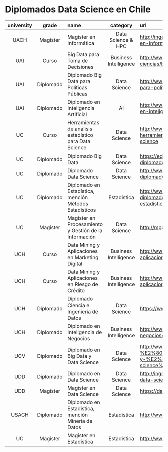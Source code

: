 # Diplomados Data Science en Chile

| university | grade | name | category | url | time | price |
|:------------:|:-----------:|:--------------------------------------------------------|:-----------------------:|:-------------------------------------------------------------------------------------------------------------------|:------:|--------:|
| UACH | Magister | Magíster en Informática| Data Science & HPC| http://ingenieria.uach.cl/index.php/postgrado/magister-en-informatica |NA|NA|
| UAI | Curso |Big Data para Toma de Decisiones| Business Intelligence | http://www.uai.cl/cursos-y-seminarios/ingenieria-y-ciencias/big-data-para-toma-de-decisiones|NA|NA|
| UAI | Diplomado | Diplomado Big Data para Políticas Públicas | Data Science | http://www.uai.cl/facultades/diplomado-big-data-para-politicas-publicas |NA|NA|
| UAI | Diplomado | Diplomado en Inteligencia Artificial | AI | http://www.uai.cl/postgrados-y-diplomas/diploma-en-inteligencia-colectiva |NA|NA|
| UC | Curso | Herramientas de análisis estadístico para Data Science | Data Science | http://www.educacioncontinua.uc.cl/28436-ficha-herramientas-de-analisis-estadistico-para-data-science | 25 | $590000 |
| UC | Diplomado | Diplomado Big Data | Data Science | https://educacionprofesional.ing.uc.cl/?diplomado=diplomado-big-data | 144 | $2900000 |
| UC | Diplomado | Diplomado Data Science | Data Science | http://www.educacioncontinua.uc.cl/27644-ficha-diplomado-en-data-science | 125 | $2490000 |
| UC | Diplomado | Diplomado en Estadística, mención Métodos Estadísticos | Estadistica | http://www.educacioncontinua.uc.cl/28291-ficha-diplomado-en-estadistica-mencion-metodos-estadisticos | 200 | $1500000 |
| UC | Magister | Magíster en Procesamiento y Gestión de la Información | Data Science | http://mpgi.ing.puc.cl |NA|NA|
| UCH | Curso| Data Mining y Aplicaciones en Marketing Digital| Business Intelligence | http://www.eeuchile.cl/programas/data-mining-y-aplicaciones-en-marketing-digital/| 24 | 26UF |
| UCH | Curso| Data Mining y Aplicaciones en Riesgo de Crédito | Business Intelligence | http://www.eeuchile.cl/programas/data-science-y-aplicaciones-en-riesgo-de-credito/| 24 | 26UF |
| UCH | Diplomado | Diplomado Ciencia e Ingenieria de Datos | Data Science | https://www.dcc.uchile.cl/datos | 174 | 150UF |
| UCH | Diplomado | Diplomado en Inteligencia de Negocios | Business Intelligence | http://www.eeuchile.cl/programas/inteligencia-de-negocios/ | 102 | 102UF |
| UCV | Diplomado | Diplomado en Big Data y Data Science | Data Science | http://www.inf.ucv.cl/diplomado-en-%E2%80%AA%E2%80%8Ebig-data%E2%80%AC-y-%E2%80%AA%E2%80%8Edata-science%E2%80%AC/ | 81 | $1700000 |
| UDD | Diplomado | Diplomado en Data Science | Data Science | http://ingenieria.udd.cl/ver-diplomado/diplomado-en-data-science/ |NA|NA|
| UDD | Magister | Magister en Data Science | Data Science | https://datascience.udd.cl |NA|NA|
| USACH | Diplomado | Diplomado en Estadistica, mención Minería de Datos | Estadistica | http://www.diplomadoestadistica.usach.cl |NA|NA|
| UC | Magister | Magister en Estadística | Estadistica | http://www.mat.uc.cl/me.html |NA|NA|
